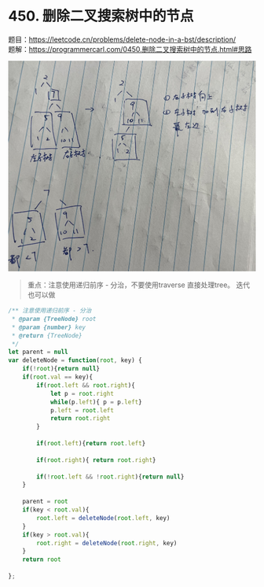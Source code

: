 # 450. 删除二叉搜索树中的节点

题目：https://leetcode.cn/problems/delete-node-in-a-bst/description/        
题解：https://programmercarl.com/0450.删除二叉搜索树中的节点.html#思路      

![plot](./img/IMG_2625.jpg)
> 重点：注意使用递归前序 - 分治，不要使用traverse 直接处理tree。  迭代也可以做    


```js
/** 注意使用递归前序 - 分治
 * @param {TreeNode} root
 * @param {number} key
 * @return {TreeNode}
 */
let parent = null 
var deleteNode = function(root, key) {
    if(!root){return null}
    if(root.val == key){
        if(root.left && root.right){
            let p = root.right
            while(p.left){ p = p.left}
            p.left = root.left
            return root.right
        } 
        
        if(root.left){return root.left}
        
        if(root.right){ return root.right}
        
        if(!root.left && !root.right){return null}
    }
    
    parent = root
    if(key < root.val){
        root.left = deleteNode(root.left, key)
    }
    if(key > root.val){
        root.right = deleteNode(root.right, key)
    }
    return root

};
```
